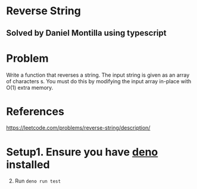 # Reverse String
## Solved by Daniel Montilla using typescript

# Problem
Write a function that reverses a string. The input string is given as an array of characters s. You must do this by modifying the input array in-place with O(1) extra memory.

# References
https://leetcode.com/problems/reverse-string/description/

# Setup1. Ensure you have [deno](http://docs.deno.com/runtime/getting_started/installation/) installed
2. Run `deno run test`
